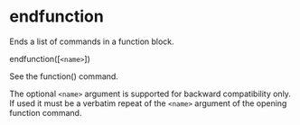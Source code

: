   

# endfunction  
Ends a list of commands in a function block.  

endfunction([```<name>```])

  

See the function() command.  

The optional ```<name>``` argument is supported for backward compatibility
only. If used it must be a verbatim repeat of the ```<name>``` argument
of the opening function command.  

